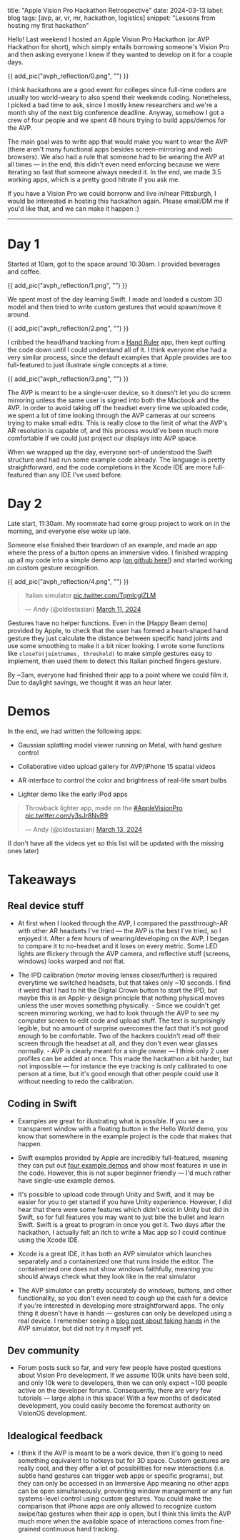 title: "Apple Vision Pro Hackathon Retrospective"
date: 2024-03-13
label: blog
tags: [avp, ar, vr, mr, hackathon, logistics]
snippet: "Lessons from hosting my first hackathon"

Hello! Last weekend I hosted an Apple Vision Pro Hackathon (or AVP Hackathon for short), which simply entails borrowing someone's Vision Pro and then asking everyone I knew if they wanted to develop on it for a couple days.

{{ add_pic("avph_reflection/0.png", "") }}

I think hackathons are a good event for colleges since full-time coders are usually too world-weary to also spend their weekends coding. Nonetheless, I picked a bad time to ask, since I mostly knew researchers and we're a month shy of the next big conference deadline. Anyway, somehow I got a crew of four people and we spent 48 hours trying to build apps/demos for the AVP.

The main goal was to write app that would make you want to wear the AVP (there aren't many functional apps besides screen-mirroring and web browsers). We also had a rule that someone had to be wearing the AVP at all times —  in the end, this didn't even need enforcing because we were iterating so fast that someone always needed it. In the end, we made 3.5 working apps, which is a pretty good hitrate if you ask me. 

If you have a Vision Pro we could borronw and live in/near Pittsburgh, I would be interested in hosting this hackathon again. Please email/DM me if you'd like that, and we can make it happen :)

<hr>

# Day 1 

Started at 10am, got to the space around 10:30am. I provided beverages and coffee.

{{ add_pic("avph_reflection/1.png", "") }}

We spent most of the day learning Swift. I made and loaded a custom 3D model and then tried to write custom gestures that would spawn/move it around. 

{{ add_pic("avph_reflection/2.png", "") }}

I cribbed the head/hand tracking from a [Hand Ruler](https://github.com/FlipByBlink/HandsRuler) app, then kept cutting the code down until I could understand all of it. I think everyone else had a very similar process, since the default examples that Apple provides are too full-featured to just illustrate single concepts at a time. 

{{ add_pic("avph_reflection/3.png", "") }}

The AVP is meant to be a single-user device, so it doesn't let you do screen mirroring unless the same user is signed into both the Macbook and the AVP. In order to avoid taking off the headset every time we uploaded code, we spent a lot of time looking through the AVP cameras at our screens trying to make small edits. This is really close to the limit of what the AVP's AR resolution is capable of, and this process would've been much more comfortable if we could just project our displays into AVP space.

When we wrapped up the day, everyone sort-of understood the Swift structure and had run some example code already. The language is pretty straightforward, and the code completions in the Xcode IDE are more full-featured than any IDE I've used before.

# Day 2

Late start, 11:30am. My roommate had some group project to work on in the morning, and everyone else woke up late.

Someone else finished their teardown of an example, and made an app where the press of a button opens an immersive video. I finished wrapping up all my code into a simple demo app ([on github here!](https://github.com/kongmunist/Vision-Pro-Head-Hand-Tracking-Demo)) and started working on custom gesture recognition. 

{{ add_pic("avph_reflection/4.png", "") }}

<blockquote class="twitter-tweet"><p lang="tl" dir="ltr">Italian simulator <a href="https://t.co/TqmlcglZLM">pic.twitter.com/TqmlcglZLM</a></p>&mdash; Andy (@oldestasian) <a href="https://twitter.com/oldestasian/status/1767012032132616565?ref_src=twsrc%5Etfw">March 11, 2024</a></blockquote> <script async src="https://platform.twitter.com/widgets.js" charset="utf-8"></script>

Gestures have no helper functions. Even in the [Happy Beam demo] provided by Apple, to check that the user has formed a heart-shaped hand gesture they just calculate the distance between specific hand joints and use some smoothing to make it a bit nicer looking. I wrote some functions like `closeTo(jointnames, threshold)` to make simple gestures easy to implement, then used them to detect this Italian pinched fingers gesture. 

By ~3am, everyone had finished their app to a point where we could film it. Due to daylight savings, we thought it was an hour later.

# Demos

In the end, we had written the following apps: 

- Gaussian splatting model viewer running on Metal, with hand gesture control

- Collaborative video upload gallery for AVP/iPhone 15 spatial videos

- AR interface to control the color and brightness of real-life smart bulbs

- Lighter demo like the early iPod apps

<blockquote class="twitter-tweet" data-media-max-width="560"><p lang="en" dir="ltr">Throwback lighter app, made on the <a href="https://twitter.com/hashtag/AppleVisionPro?src=hash&amp;ref_src=twsrc%5Etfw">#AppleVisionPro</a> <a href="https://t.co/y3sJr8NvB9">pic.twitter.com/y3sJr8NvB9</a></p>&mdash; Andy (@oldestasian) <a href="https://twitter.com/oldestasian/status/1767978456908968044?ref_src=twsrc%5Etfw">March 13, 2024</a></blockquote> <script async src="https://platform.twitter.com/widgets.js" charset="utf-8"></script>

(I don't have all the videos yet so this list will be updated with the missing ones later)

# Takeaways

## Real device stuff

- At first when I looked through the AVP, I compared the passthrough-AR with other AR headsets I've tried — the AVP is the best I've tried, so I enjoyed it. After a few hours of wearing/developing on the AVP, I began to compare it to no-headset and it loses on every metric. Some LED lights are flickery through the AVP camera, and reflective stuff (screens, windows) looks warped and not flat.

- The IPD calibration (motor moving lenses closer/further) is required everytime we switched headsets, but that takes only ~10 seconds. I find it weird that I had to hit the Digital Crown button to start the IPD, but maybe this is an Apple-y design principle that nothing physical moves unless the user moves something physically. - Since we couldn't get screen mirroring working, we had to look through the AVP to see my computer screen to edit code and upload stuff. The text is surprisingly legible, but no amount of surprise overcomes the fact that it's not good enough to be comfortable. Two of the hackers couldn't read off their screen through the headset at all, and they don't even wear glasses normally. - AVP is clearly meant for a single owner — I think only 2 user profiles can be added at once. This made the hackathon a bit harder, but not impossible — for instance the eye tracking is only calibrated to one person at a time, but it's good enough that other people could use it without needing to redo the calibration.

## Coding in Swift

- Examples are great for illustrating what is possible. If you see a transparent window with a floating button in the Hello World demo, you know that somewhere in the example project is the code that makes that happen.

- Swift examples provided by Apple are incredibly full-featured, meaning they can put out [four example demos](https://developer.apple.com/documentation/visionos/world) and show most features in use in the code. However, this is not super beginner friendly — I'd much rather have single-use example demos. 

- It's possible to upload code through Unity and Swift, and it may be easier for you to get started if you have Unity experience. However, I did hear that there were some features which didn't exist in Unity but did in Swift, so for full features you may want to just bite the bullet and learn Swift. Swift is a great to program in once you get it. Two days after the hackathon, I actually felt an itch to write a Mac app so I could continue using the Xcode IDE. 

- Xcode is a great IDE, it has both an AVP simulator which launches separately and a containerized one that runs inside the editor. The containerized one does not show windows faithfully, meaning you should always check what they look like in the real simulator

- The AVP simulator can pretty accurately do windows, buttons, and other functionality, so you don't even need to cough up the cash for a device if you're interested in developing more straightforward apps. The only thing it doesn't have is hands — gestures can only be developed using a real device. I remember seeing a [blog post about faking hands](https://varrall.substack.com/p/hand-tracking-in-vision-pro-simulator) in the AVP simulator, but did not try it myself yet. 

## Dev community

- Forum posts suck so far, and very few people have posted questions about Vision Pro development. If we assume 100k units have been sold, and only 10k were to developers, then we can only expect ~100 people active on the developer forums. Consequently, there are very few tutorials — large alpha in this space! With a few months of dedicated development, you could easily become the foremost authority on VisionOS development. 

## Idealogical feedback

- I think if the AVP is meant to be a work device, then it's going to need something equivalent to hotkeys but for 3D space. Custom gestures are really cool, and they offer a lot of possibilities for new interactions (i.e. subtle hand gestures can trigger web apps or specific programs), but they can only be accessed in an Immersive App meaning no other apps can be open simultaneously, preventing window management or any fun systems-level control using custom gestures. You could make the comparison that iPhone apps are only allowed to recognize custom swipe/tap gestures when their app is open, but I think this limits the AVP much more when the available space of interactions comes from fine-grained continuous hand tracking.
